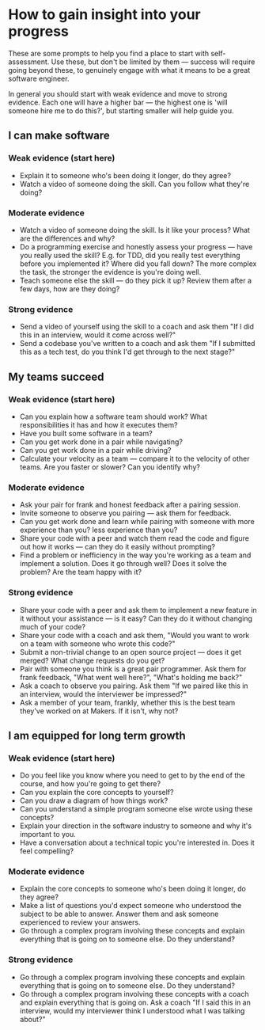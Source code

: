 # How to gain insight into your progress
These are some prompts to help you find a place to start with self-assessment. Use these, but don't be limited by them — success will require going beyond these, to genuinely engage with what it means to be a great software engineer.

In general you should start with weak evidence and move to strong evidence. Each one will have a higher bar — the highest one is 'will someone hire me to do this?', but starting smaller will help guide you.

## I can make software
### Weak evidence (start here)
* Explain it to someone who's been doing it longer, do they agree?
* Watch a video of someone doing the skill. Can you follow what they're doing?

### Moderate evidence
* Watch a video of someone doing the skill. Is it like your process? What are the differences and why?
* Do a programming exercise and honestly assess your progress — have you really used the skill? E.g. for TDD, did you really test everything before you implemented it? Where did you fall down? The more complex the task, the stronger the evidence is you're doing well.
* Teach someone else the skill — do they pick it up? Review them after a few days, how are they doing?

### Strong evidence
* Send a video of yourself using the skill to a coach and ask them "If I did this in an interview, would it come across well?"
* Send a codebase you've written to a coach and ask them "If I submitted this as a tech test, do you think I'd get through to the next stage?"

## My teams succeed
### Weak evidence (start here)
* Can you explain how a software team should work? What responsibilities it has and how it executes them?
* Have you built some software in a team?
* Can you get work done in a pair while navigating?
* Can you get work done in a pair while driving?
* Calculate your velocity as a team — compare it to the velocity of other teams. Are you faster or slower? Can you identify why?

### Moderate evidence
* Ask your pair for frank and honest feedback after a pairing session.
* Invite someone to observe you pairing — ask them for feedback.
* Can you get work done and learn while pairing with someone with more experience than you? less experience than you?
* Share your code with a peer and watch them read the code and figure out how it works — can they do it easily without prompting?
* Find a problem or inefficiency in the way you're working as a team and implement a solution. Does it go through well? Does it solve the problem? Are the team happy with it?

### Strong evidence
* Share your code with a peer and ask them to implement a new feature in it without your assistance — is it easy? Can they do it without changing much of your code?
* Share your code with a coach and ask them, "Would you want to work on a team with someone who wrote this code?"
* Submit a non-trivial change to an open source project — does it get merged? What change requests do you get?
* Pair with someone you think is a great pair programmer. Ask them for frank feedback, "What went well here?", "What's holding me back?"
* Ask a coach to observe you pairing. Ask them "If we paired like this in an interview, would the interviewer be impressed?"
* Ask a member of your team, frankly, whether this is the best team they've worked on at Makers. If it isn't, why not?

## I am equipped for long term growth
### Weak evidence (start here)
* Do you feel like you know where you need to get to by the end of the course, and how you're going to get there?
* Can you explain the core concepts to yourself?
* Can you draw a diagram of how things work?
* Can you understand a simple program someone else wrote using these concepts?
* Explain your direction in the software industry to someone and why it's important to you.
* Have a conversation about a technical topic you're interested in. Does it feel compelling?

### Moderate evidence
* Explain the core concepts to someone who's been doing it longer, do they agree?
* Make a list of questions you'd expect someone who understood the subject to be able to answer. Answer them and ask someone experienced to review your answers.
* Go through a complex program involving these concepts and explain everything that is going on to someone else. Do they understand?

### Strong evidence
* Go through a complex program involving these concepts and explain everything that is going on to someone else. Do they understand?
* Go through a complex program involving these concepts with a coach and explain everything that is going on. Ask a coach "If I said this in an interview, would my interviewer think I understood what I was talking about?"



